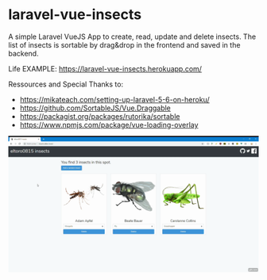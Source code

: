 # laravel-vue-insects
A simple Laravel VueJS App to create, read, update and delete insects.
The list of insects is sortable by drag&drop in the frontend and saved in the backend.

Life EXAMPLE: https://laravel-vue-insects.herokuapp.com/

Ressources and Special Thanks to:
* https://mikateach.com/setting-up-laravel-5-6-on-heroku/
* https://github.com/SortableJS/Vue.Draggable
* https://packagist.org/packages/rutorika/sortable
* https://www.npmjs.com/package/vue-loading-overlay

![Screenshot](/screenshot.gif?raw=true "Screenshot")
